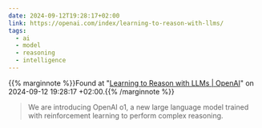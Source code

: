 ```yaml
---
date: 2024-09-12T19:28:17+02:00
link: https://openai.com/index/learning-to-reason-with-llms/
tags:
  - ai
  - model
  - reasoning
  - intelligence
---
```

{{% marginnote %}}Found at "[Learning to Reason with LLMs | OpenAI](https://web.archive.org/web/20240912192817/https://openai.com/index/learning-to-reason-with-llms/)" on 2024-09-12 19:28:17 +02:00.{{% /marginnote %}}

> We are introducing OpenAI o1, a new large language model trained with reinforcement learning to perform complex reasoning.
